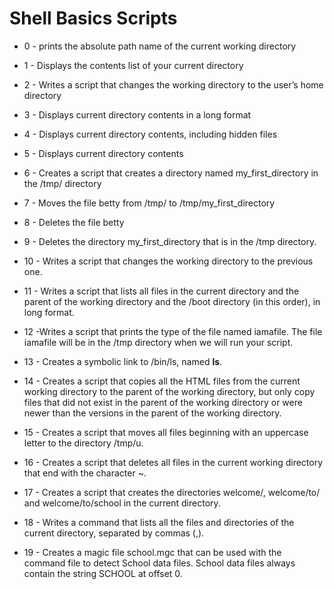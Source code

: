 # Shell Basics Scripts

* 0 - prints the absolute path name of the current working directory

* 1 - Displays the contents list of your current directory

* 2 - Writes a script that changes the working directory to the user’s home directory

* 3 - Displays current directory contents in a long format

* 4 - Displays current directory contents, including hidden files 

* 5 - Displays current directory contents

* 6 - Creates a script that creates a directory named my_first_directory in the /tmp/ directory

* 7 - Moves the file betty from /tmp/ to /tmp/my_first_directory

* 8 - Deletes the file betty

* 9 - Deletes the directory my_first_directory that is in the /tmp directory.

* 10 - Writes a script that changes the working directory to the previous one.

* 11 - Writes a script that lists all files in the current directory and the parent of the working directory and the /boot directory (in this order), in long format.

* 12 -Writes a script that prints the type of the file named iamafile. The file iamafile will be in the /tmp directory when we will run your script.

* 13 - Creates a symbolic link to /bin/ls, named __ls__.

* 14 - Creates a script that copies all the HTML files from the current working directory to the parent of the working directory, but only copy files that did not exist in the parent of the working directory or were newer than the versions in the parent of the working directory.

* 15 - Creates a script that moves all files beginning with an uppercase letter to the directory /tmp/u.

* 16 - Creates a script that deletes all files in the current working directory that end with the character ~.

* 17 - Creates a script that creates the directories welcome/, welcome/to/ and welcome/to/school in the current directory.

* 18 - Writes a command that lists all the files and directories of the current directory, separated by commas (,).

* 19 - Creates a magic file school.mgc that can be used with the command file to detect School data files. School data files always contain the string SCHOOL at offset 0.

